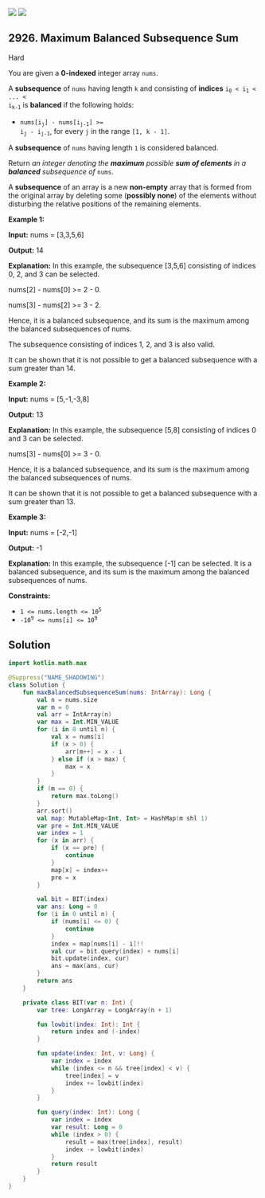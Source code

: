[![](https://img.shields.io/github/stars/javadev/LeetCode-in-Kotlin?label=Stars&style=flat-square)](https://github.com/javadev/LeetCode-in-Kotlin)
[![](https://img.shields.io/github/forks/javadev/LeetCode-in-Kotlin?label=Fork%20me%20on%20GitHub%20&style=flat-square)](https://github.com/javadev/LeetCode-in-Kotlin/fork)

## 2926\. Maximum Balanced Subsequence Sum

Hard

You are given a **0-indexed** integer array `nums`.

A **subsequence** of `nums` having length `k` and consisting of **indices** <code>i<sub>0</sub> < i<sub>1</sub> < ... < i<sub>k-1</sub></code> is **balanced** if the following holds:

*   <code>nums[i<sub>j</sub>] - nums[i<sub>j-1</sub>] >= i<sub>j</sub> - i<sub>j-1</sub></code>, for every `j` in the range `[1, k - 1]`.

A **subsequence** of `nums` having length `1` is considered balanced.

Return _an integer denoting the **maximum** possible **sum of elements** in a **balanced** subsequence of_ `nums`.

A **subsequence** of an array is a new **non-empty** array that is formed from the original array by deleting some (**possibly none**) of the elements without disturbing the relative positions of the remaining elements.

**Example 1:**

**Input:** nums = [3,3,5,6]

**Output:** 14

**Explanation:** In this example, the subsequence [3,5,6] consisting of indices 0, 2, and 3 can be selected. 

nums[2] - nums[0] >= 2 - 0. 

nums[3] - nums[2] >= 3 - 2. 

Hence, it is a balanced subsequence, and its sum is the maximum among the balanced subsequences of nums. 

The subsequence consisting of indices 1, 2, and 3 is also valid. 

It can be shown that it is not possible to get a balanced subsequence with a sum greater than 14.

**Example 2:**

**Input:** nums = [5,-1,-3,8]

**Output:** 13

**Explanation:** In this example, the subsequence [5,8] consisting of indices 0 and 3 can be selected. 

nums[3] - nums[0] >= 3 - 0. 

Hence, it is a balanced subsequence, and its sum is the maximum among the balanced subsequences of nums. 

It can be shown that it is not possible to get a balanced subsequence with a sum greater than 13.

**Example 3:**

**Input:** nums = [-2,-1]

**Output:** -1

**Explanation:** In this example, the subsequence [-1] can be selected. It is a balanced subsequence, and its sum is the maximum among the balanced subsequences of nums.

**Constraints:**

*   <code>1 <= nums.length <= 10<sup>5</sup></code>
*   <code>-10<sup>9</sup> <= nums[i] <= 10<sup>9</sup></code>

## Solution

```kotlin
import kotlin.math.max

@Suppress("NAME_SHADOWING")
class Solution {
    fun maxBalancedSubsequenceSum(nums: IntArray): Long {
        val n = nums.size
        var m = 0
        val arr = IntArray(n)
        var max = Int.MIN_VALUE
        for (i in 0 until n) {
            val x = nums[i]
            if (x > 0) {
                arr[m++] = x - i
            } else if (x > max) {
                max = x
            }
        }
        if (m == 0) {
            return max.toLong()
        }
        arr.sort()
        val map: MutableMap<Int, Int> = HashMap(m shl 1)
        var pre = Int.MIN_VALUE
        var index = 1
        for (x in arr) {
            if (x == pre) {
                continue
            }
            map[x] = index++
            pre = x
        }

        val bit = BIT(index)
        var ans: Long = 0
        for (i in 0 until n) {
            if (nums[i] <= 0) {
                continue
            }
            index = map[nums[i] - i]!!
            val cur = bit.query(index) + nums[i]
            bit.update(index, cur)
            ans = max(ans, cur)
        }
        return ans
    }

    private class BIT(var n: Int) {
        var tree: LongArray = LongArray(n + 1)

        fun lowbit(index: Int): Int {
            return index and (-index)
        }

        fun update(index: Int, v: Long) {
            var index = index
            while (index <= n && tree[index] < v) {
                tree[index] = v
                index += lowbit(index)
            }
        }

        fun query(index: Int): Long {
            var index = index
            var result: Long = 0
            while (index > 0) {
                result = max(tree[index], result)
                index -= lowbit(index)
            }
            return result
        }
    }
}
```